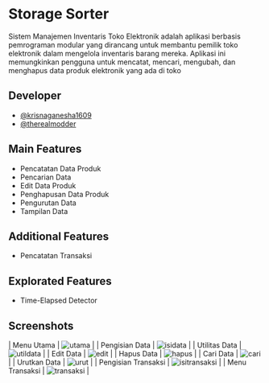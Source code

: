 
# Storage Sorter

Sistem Manajemen Inventaris Toko Elektronik adalah aplikasi berbasis pemrograman modular yang dirancang untuk membantu pemilik toko elektronik dalam mengelola inventaris barang mereka. Aplikasi ini memungkinkan pengguna untuk mencatat, mencari, mengubah, dan menghapus data produk elektronik yang ada di toko




## Developer

- [@krisnaganesha1609](https://www.github.com/krisnaganesha1609)
- [@therealmodder](https://www.github.com/riarumoda)



## Main Features

- Pencatatan Data Produk
- Pencarian Data
- Edit Data Produk
- Penghapusan Data Produk
- Pengurutan Data
- Tampilan Data

## Additional Features

- Pencatatan Transaksi

## Explorated Features

- Time-Elapsed Detector

## Screenshots

| Menu Utama | ![utama](https://github.com/riarumoda/StorageSorter/blob/main/screenshots/01.png) |
| Pengisian Data | ![isidata](https://github.com/riarumoda/StorageSorter/blob/main/screenshots/02.png) |
| Utilitas Data | ![utildata](https://github.com/riarumoda/StorageSorter/blob/main/screenshots/03.png) |
| Edit Data | ![edit](https://github.com/riarumoda/StorageSorter/blob/main/screenshots/04.png) |
| Hapus Data | ![hapus](https://github.com/riarumoda/StorageSorter/blob/main/screenshots/05.png) |
| Cari Data | ![cari](https://github.com/riarumoda/StorageSorter/blob/main/screenshots/06.png) |
| Urutkan Data | ![urut](https://github.com/riarumoda/StorageSorter/blob/main/screenshots/07.png) |
| Pengisian Transaksi | ![isitransaksi](https://github.com/riarumoda/StorageSorter/blob/main/screenshots/08.png) |
| Menu Transaksi | ![transaksi](https://github.com/riarumoda/StorageSorter/blob/main/screenshots/09.png) |
